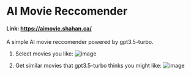 # AI Movie Reccomender
#### Link: https://aimovie.shahan.ca/ 

A simple AI movie reccomender powered by gpt3.5-turbo. 

1. Select movies you like:
![image](https://user-images.githubusercontent.com/17485954/236944423-d79c9f78-5d48-43b4-8cfd-206ab4350395.png)

2. Get similar movies that gpt3.5-turbo thinks you might like:
![image](https://user-images.githubusercontent.com/17485954/236944680-77618fde-6e1d-41e1-bdd0-83420de4cf88.png)

